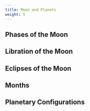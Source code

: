 ```yaml
---
title: Moon and Planets
weight: 5
---
```


## Phases of the Moon

## Libration of the Moon

## Eclipses of the Moon

## Months

## Planetary Configurations
